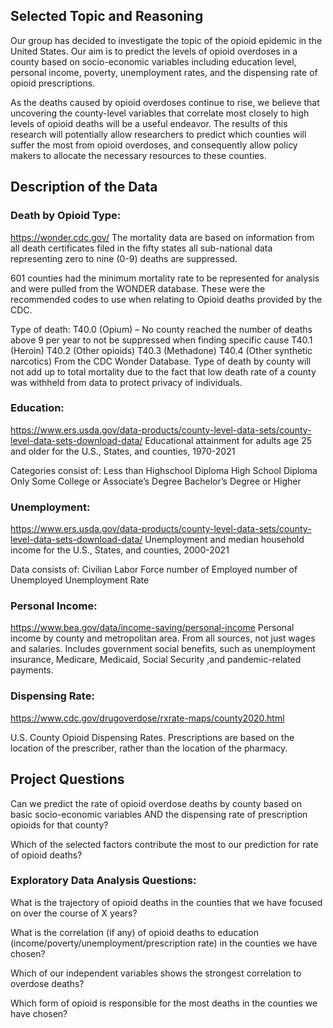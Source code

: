 ## Selected Topic and Reasoning

Our group has decided to investigate the topic of the opioid epidemic in the United States. Our aim is to predict the levels of opioid overdoses in a county based on socio-economic variables including education level, personal income, poverty, unemployment rates, and the dispensing rate of opioid prescriptions.

As the deaths caused by opioid overdoses continue to rise, we believe that uncovering the county-level variables that correlate most closely to high levels of opioid deaths will be a useful endeavor. The results of this research will potentially allow researchers to predict which counties will suffer the most from opioid overdoses, and consequently allow policy makers to allocate the necessary resources to these counties. 

## Description of the Data

### Death by Opioid Type:
https://wonder.cdc.gov/
The mortality data are based on information from all death certificates filed in the fifty states
all sub-national data representing zero to nine (0-9) deaths are suppressed.

601 counties had the minimum mortality rate to be represented for analysis and were pulled from the WONDER database. These were the recommended codes to use when relating to Opioid deaths provided by the CDC.

Type of death:
T40.0 (Opium) – No county reached the number of deaths above 9 per year to not be suppressed when finding specific cause
T40.1 (Heroin)
T40.2 (Other opioids)
T40.3 (Methadone)
T40.4 (Other synthetic narcotics)
From the CDC Wonder Database.
Type of death by county will not add up to total mortality due to the fact that low death rate of a county was withheld from data to protect privacy of individuals.

### Education:
https://www.ers.usda.gov/data-products/county-level-data-sets/county-level-data-sets-download-data/
Educational attainment for adults age 25 and older for the U.S., States, and counties, 1970-2021

Categories consist of:
Less than Highschool Diploma
High School Diploma Only
Some College or Associate’s Degree
Bachelor’s Degree or Higher

### Unemployment:
https://www.ers.usda.gov/data-products/county-level-data-sets/county-level-data-sets-download-data/
Unemployment and median household income for the U.S., States, and counties, 2000-2021

Data consists of:
Civilian Labor Force
number of Employed
number  of Unemployed
Unemployment Rate

### Personal Income:
https://www.bea.gov/data/income-saving/personal-income
Personal income by county and metropolitan area. From all sources, not just wages and salaries. Includes government social benefits, such as unemployment insurance, Medicare, Medicaid, Social Security ,and pandemic-related payments.

### Dispensing Rate:
https://www.cdc.gov/drugoverdose/rxrate-maps/county2020.html

U.S. County Opioid Dispensing Rates. Prescriptions are based on the location of the prescriber, rather than the location of the pharmacy.

## Project Questions

Can we predict the rate of opioid overdose deaths by county based on basic socio-economic variables AND the dispensing rate of prescription opioids for that county?

Which of the selected factors contribute the most to our prediction for rate of opioid deaths?

### Exploratory Data Analysis Questions:

What is the trajectory of opioid deaths in the counties that we have focused on over the course of X years?

What is the correlation (if any) of opioid deaths to education (income/poverty/unemployment/prescription rate) in the counties we have chosen?

Which of our independent variables shows the strongest correlation to overdose deaths?

Which form of opioid is responsible for the most deaths in the counties we have chosen? 


